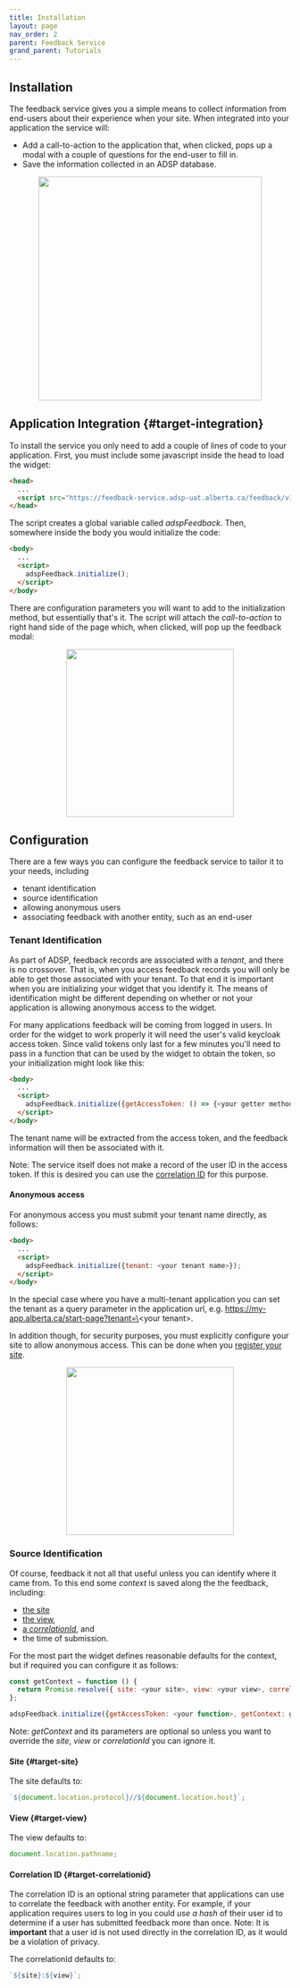 ```yaml
---
title: Installation
layout: page
nav_order: 2
parent: Feedback Service
grand_parent: Tutorials
---
```


## Installation

The feedback service gives you a simple means to collect information from end-users about their experience when your site. When integrated into your application the service will:

- Add a call-to-action to the application that, when clicked, pops up a modal with a couple of questions for the end-user to fill in.
- Save the information collected in an ADSP database.

<p align='center' with='100%'>
  <img src='/adsp-monorepo/assets/feedback-service/feedbackWidget.png' width='400px'/>
</p>

## Application Integration {#target-integration}

To install the service you only need to add a couple of lines of code to your application. First, you must include some javascript inside the head to load the widget:

```html
<head>
  ...
  <script src="https://feedback-service.adsp-uat.alberta.ca/feedback/v1/script/adspFeedback.js"></script>
</head>
```

The script creates a global variable called _adspFeedback_. Then, somewhere inside the body you would initialize the code:

```html
<body>
  ...
  <script>
    adspFeedback.initialize();
  </script>
</body>
```

There are configuration parameters you will want to add to the initialization method, but essentially that's it. The script will attach the _call-to-action_ to right hand side of the page which, when clicked, will pop up the feedback modal:

<p align='center' with='100%'>
  <img src='/adsp-monorepo/assets/feedback-service/call-to-action.png' width='300px'/>
</p>

## Configuration

There are a few ways you can configure the feedback service to tailor it to your needs, including

- tenant identification
- source identification
- allowing anonymous users
- associating feedback with another entity, such as an end-user

### Tenant Identification

As part of ADSP, feedback records are associated with a _tenant_, and there is no crossover. That is, when you access feedback records you will only be able to get those associated with your tenant. To that end it is important when you are initializing your widget that you identify it. The means of identification might be different depending on whether or not your application is allowing anonymous access to the widget.

For many applications feedback will be coming from logged in users. In order for the widget to work properly it will need the user's valid keycloak access token. Since valid tokens only last for a few minutes you'll need to pass in a function that can be used by the widget to obtain the token, so your initialization might look like this:

```html
<body>
  ...
  <script>
    adspFeedback.initialize({getAccessToken: () => {<your getter method>}});
  </script>
</body>
```

The tenant name will be extracted from the access token, and the feedback information will then be associated with it.

Note: The service itself does not make a record of the user ID in the access token. If this is desired you can use the [correlation ID](#target-correlationid) for this purpose.

#### Anonymous access

For anonymous access you must submit your tenant name directly, as follows:

```html
<body>
  ...
  <script>
    adspFeedback.initialize({tenant: <your tenant name>});
  </script>
</body>
```

In the special case where you have a multi-tenant application you can set the tenant as a query parameter in the application url, e.g. https://my-app.alberta.ca/start-page?tenant=\<your tenant\>.

In addition though, for security purposes, you must explicitly configure your site to allow anonymous access. This can be done when you [register your site](#target-registered-usage).

<p align='center' with='100%'>
  <img src='/adsp-monorepo/assets/feedback-service/allowAnonymousFeedback.png' width='300px'/>
</p>

### Source Identification

Of course, feedback it not all that useful unless you can identify where it came from. To this end some _context_ is saved along the the feedback, including:

- [the site](#target-site)
- [the view](#target-view),
- [a _correlationId_](#target-correlationid), and
- the time of submission.

For the most part the widget defines reasonable defaults for the context, but if required you can configure it as follows:

```javascript
const getContext = function () {
  return Promise.resolve({ site: <your site>, view: <your view>, correlationId:<any id> });
};

adspFeedback.initialize({getAccessToken: <your function>, getContext: getContext})
```

Note: _getContext_ and its parameters are optional so unless you want to override the _site_, _view_ or _correlationId_ you can ignore it.

#### Site {#target-site}

The site defaults to:

```javascript
`${document.location.protocol}//${document.location.host}`;
```

#### View {#target-view}

The view defaults to:

```javascript
document.location.pathname;
```

#### Correlation ID {#target-correlationid}

The correlation ID is an optional string parameter that applications can use to correlate the feedback with another entity. For example, if your application requires users to log in you could _use a hash_ of their user id to determine if a user has submitted feedback more than once. Note: It is **important** that a user id is not used directly in the correlation ID, as it would be a violation of privacy.

The correlationId defaults to:

```javascript
`${site}:${view}`;
```
